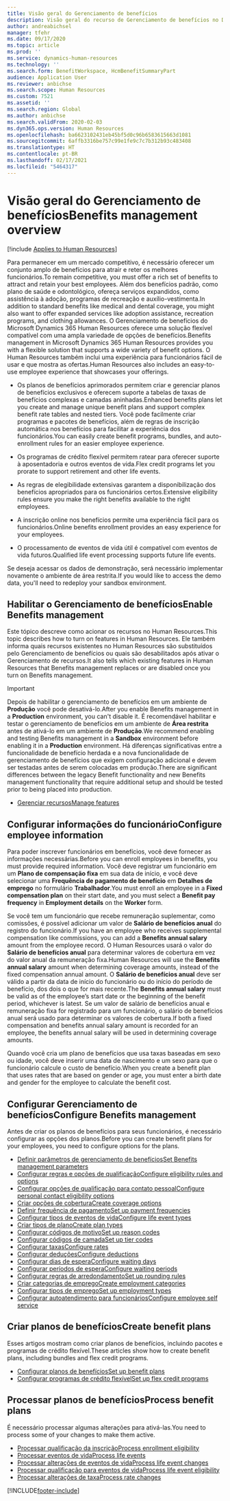 ```yaml
---
title: Visão geral do Gerenciamento de benefícios
description: Visão geral do recurso de Gerenciamento de benefícios no Dynamics 365 Human Resources. Ofereça opções de benefícios estendidos aos seus funcionários com uma experiência online fácil de usar.
author: andreabichsel
manager: tfehr
ms.date: 09/17/2020
ms.topic: article
ms.prod: ''
ms.service: dynamics-human-resources
ms.technology: ''
ms.search.form: BenefitWorkspace, HcmBenefitSummaryPart
audience: Application User
ms.reviewer: anbichse
ms.search.scope: Human Resources
ms.custom: 7521
ms.assetid: ''
ms.search.region: Global
ms.author: anbichse
ms.search.validFrom: 2020-02-03
ms.dyn365.ops.version: Human Resources
ms.openlocfilehash: ba6623102431eb45bf5d0c96b6583615663d1081
ms.sourcegitcommit: 6affb3316be757c99e1fe9c7c7b312b93c483408
ms.translationtype: HT
ms.contentlocale: pt-BR
ms.lasthandoff: 02/17/2021
ms.locfileid: "5464317"
---
```

# <a name="benefits-management-overview"></a><span data-ttu-id="f6eaa-104">Visão geral do Gerenciamento de benefícios</span><span class="sxs-lookup"><span data-stu-id="f6eaa-104">Benefits management overview</span></span>

[!include [Applies to Human Resources](../includes/applies-to-hr.md)]

<span data-ttu-id="f6eaa-105">Para permanecer em um mercado competitivo, é necessário oferecer um conjunto amplo de benefícios para atrair e reter os melhores funcionários.</span><span class="sxs-lookup"><span data-stu-id="f6eaa-105">To remain competitive, you must offer a rich set of benefits to attract and retain your best employees.</span></span> <span data-ttu-id="f6eaa-106">Além dos benefícios padrão, como plano de saúde e odontológico, ofereça serviços expandidos, como assistência à adoção, programas de recreação e auxílio-vestimenta.</span><span class="sxs-lookup"><span data-stu-id="f6eaa-106">In addition to standard benefits like medical and dental coverage, you might also want to offer expanded services like adoption assistance, recreation programs, and clothing allowances.</span></span> <span data-ttu-id="f6eaa-107">O Gerenciamento de benefícios do Microsoft Dynamics 365 Human Resources oferece uma solução flexível compatível com uma ampla variedade de opções de benefícios.</span><span class="sxs-lookup"><span data-stu-id="f6eaa-107">Benefits management in Microsoft Dynamics 365 Human Resources provides you with a flexible solution that supports a wide variety of benefit options.</span></span> <span data-ttu-id="f6eaa-108">O Human Resources também inclui uma experiência para funcionários fácil de usar e que mostra as ofertas.</span><span class="sxs-lookup"><span data-stu-id="f6eaa-108">Human Resources also includes an easy-to-use employee experience that showcases your offerings.</span></span>

- <span data-ttu-id="f6eaa-109">Os planos de benefícios aprimorados permitem criar e gerenciar planos de benefícios exclusivos e oferecem suporte a tabelas de taxas de benefícios complexas e camadas aninhadas.</span><span class="sxs-lookup"><span data-stu-id="f6eaa-109">Enhanced benefits plans let you create and manage unique benefit plans and support complex benefit rate tables and nested tiers.</span></span> <span data-ttu-id="f6eaa-110">Você pode facilmente criar programas e pacotes de benefícios, além de regras de inscrição automática nos benefícios para facilitar a experiência dos funcionários.</span><span class="sxs-lookup"><span data-stu-id="f6eaa-110">You can easily create benefit programs, bundles, and auto-enrollment rules for an easier employee experience.</span></span>

- <span data-ttu-id="f6eaa-111">Os programas de crédito flexível permitem ratear para oferecer suporte à aposentadoria e outros eventos de vida.</span><span class="sxs-lookup"><span data-stu-id="f6eaa-111">Flex credit programs let you prorate to support retirement and other life events.</span></span>

- <span data-ttu-id="f6eaa-112">As regras de elegibilidade extensivas garantem a disponibilização dos benefícios apropriados para os funcionários certos.</span><span class="sxs-lookup"><span data-stu-id="f6eaa-112">Extensive eligibility rules ensure you make the right benefits available to the right employees.</span></span>

- <span data-ttu-id="f6eaa-113">A inscrição online nos benefícios permite uma experiência fácil para os funcionários.</span><span class="sxs-lookup"><span data-stu-id="f6eaa-113">Online benefits enrollment provides an easy experience for your employees.</span></span>

- <span data-ttu-id="f6eaa-114">O processamento de eventos de vida útil é compatível com eventos de vida futuros.</span><span class="sxs-lookup"><span data-stu-id="f6eaa-114">Qualified life event processing supports future life events.</span></span>

<span data-ttu-id="f6eaa-115">Se deseja acessar os dados de demonstração, será necessário implementar novamente o ambiente de área restrita.</span><span class="sxs-lookup"><span data-stu-id="f6eaa-115">If you would like to access the demo data, you'll need to redeploy your sandbox environment.</span></span>

## <a name="enable-benefits-management"></a><span data-ttu-id="f6eaa-116">Habilitar o Gerenciamento de benefícios</span><span class="sxs-lookup"><span data-stu-id="f6eaa-116">Enable Benefits management</span></span>

<span data-ttu-id="f6eaa-117">Este tópico descreve como acionar os recursos no Human Resources.</span><span class="sxs-lookup"><span data-stu-id="f6eaa-117">This topic describes how to turn on features in Human Resources.</span></span> <span data-ttu-id="f6eaa-118">Ele também informa quais recursos existentes no Human Resources são substituídos pelo Gerenciamento de benefícios ou quais são desabilitados após ativar o Gerenciamento de recursos.</span><span class="sxs-lookup"><span data-stu-id="f6eaa-118">It also tells which existing features in Human Resources that Benefits management replaces or are disabled once you turn on Benefits management.</span></span>

> [!IMPORTANT]
> <span data-ttu-id="f6eaa-119">Depois de habilitar o gerenciamento de benefícios em um ambiente de **Produção** você pode desativá-lo.</span><span class="sxs-lookup"><span data-stu-id="f6eaa-119">After you enable Benefits management in a **Production** environment, you can't disable it.</span></span> <span data-ttu-id="f6eaa-120">É recomendável habilitar e testar o gerenciamento de benefícios em um ambiente de **Área restrita** antes de ativá-lo em um ambiente de **Produção**.</span><span class="sxs-lookup"><span data-stu-id="f6eaa-120">We recommend enabling and testing Benefits management in a **Sandbox** environment before enabling it in a **Production** environment.</span></span> <span data-ttu-id="f6eaa-121">Há diferenças significativas entre a funcionalidade de benefício herdada e a nova funcionalidade de gerenciamento de benefícios que exigem configuração adicional e devem ser testadas antes de serem colocadas em produção.</span><span class="sxs-lookup"><span data-stu-id="f6eaa-121">There are significant differences between the legacy Benefit functionality and new Benefits management functionality that require additional setup and should be tested prior to being placed into production.</span></span>

- [<span data-ttu-id="f6eaa-122">Gerenciar recursos</span><span class="sxs-lookup"><span data-stu-id="f6eaa-122">Manage features</span></span>](hr-admin-manage-features.md)

## <a name="configure-employee-information"></a><span data-ttu-id="f6eaa-123">Configurar informações do funcionário</span><span class="sxs-lookup"><span data-stu-id="f6eaa-123">Configure employee information</span></span>

<span data-ttu-id="f6eaa-124">Para poder inscrever funcionários em benefícios, você deve fornecer as informações necessárias.</span><span class="sxs-lookup"><span data-stu-id="f6eaa-124">Before you can enroll employees in benefits, you must provide required information.</span></span> <span data-ttu-id="f6eaa-125">Você deve registrar um funcionário em um **Plano de compensação fixa** em sua data de início, e você deve selecionar uma **Frequência de pagamento de benefício** em **Detalhes de emprego** no formulário **Trabalhador**.</span><span class="sxs-lookup"><span data-stu-id="f6eaa-125">You must enroll an employee in a **Fixed compensation plan** on their start date, and you must select a **Benefit pay frequency** in **Employment details** on the **Worker** form.</span></span>

<span data-ttu-id="f6eaa-126">Se você tem um funcionário que recebe remuneração suplementar, como comissões, é possível adicionar um valor de **Salário de benefícios anual** do registro do funcionário.</span><span class="sxs-lookup"><span data-stu-id="f6eaa-126">If you have an employee who receives supplemental compensation like commissions, you can add a **Benefits annual salary** amount from the employee record.</span></span> <span data-ttu-id="f6eaa-127">O Human Resources usará o valor do **Salário de benefícios anual** para determinar valores de cobertura em vez do valor anual da remuneração fixa.</span><span class="sxs-lookup"><span data-stu-id="f6eaa-127">Human Resources will use the **Benefits annual salary** amount when determining coverage amounts, instead of the fixed compensation annual amount.</span></span> <span data-ttu-id="f6eaa-128">O **Salário de benefícios anual** deve ser válido a partir da data de início do funcionário ou do início do período de benefício, dos dois o que for mais recente.</span><span class="sxs-lookup"><span data-stu-id="f6eaa-128">The **Benefits annual salary** must be valid as of the employee’s start date or the beginning of the benefit period, whichever is latest.</span></span> <span data-ttu-id="f6eaa-129">Se um valor de salário de benefícios anual e remuneração fixa for registrado para um funcionário, o salário de benefícios anual será usado para determinar os valores de cobertura.</span><span class="sxs-lookup"><span data-stu-id="f6eaa-129">If both a fixed compensation and benefits annual salary amount is recorded for an employee, the benefits annual salary will be used in determining coverage amounts.</span></span>

<span data-ttu-id="f6eaa-130">Quando você cria um plano de benefícios que usa taxas baseadas em sexo ou idade, você deve inserir uma data de nascimento e um sexo para que o funcionário calcule o custo de benefício.</span><span class="sxs-lookup"><span data-stu-id="f6eaa-130">When you create a benefit plan that uses rates that are based on gender or age, you must enter a birth date and gender for the employee to calculate the benefit cost.</span></span>

## <a name="configure-benefits-management"></a><span data-ttu-id="f6eaa-131">Configurar Gerenciamento de benefícios</span><span class="sxs-lookup"><span data-stu-id="f6eaa-131">Configure Benefits management</span></span>

<span data-ttu-id="f6eaa-132">Antes de criar os planos de benefícios para seus funcionários, é necessário configurar as opções dos planos.</span><span class="sxs-lookup"><span data-stu-id="f6eaa-132">Before you can create benefit plans for your employees, you need to configure options for the plans.</span></span>

- [<span data-ttu-id="f6eaa-133">Definir parâmetros de gerenciamento de benefícios</span><span class="sxs-lookup"><span data-stu-id="f6eaa-133">Set Benefits management parameters</span></span>](hr-benefits-setup-parameters.md)
- [<span data-ttu-id="f6eaa-134">Configurar regras e opções de qualificação</span><span class="sxs-lookup"><span data-stu-id="f6eaa-134">Configure eligibility rules and options</span></span>](hr-benefits-setup-eligibility-rules.md)
- [<span data-ttu-id="f6eaa-135">Configurar opções de qualificação para contato pessoal</span><span class="sxs-lookup"><span data-stu-id="f6eaa-135">Configure personal contact eligibility options</span></span>](hr-benefits-setup-contact-eligibility-options.md)
- [<span data-ttu-id="f6eaa-136">Criar opções de cobertura</span><span class="sxs-lookup"><span data-stu-id="f6eaa-136">Create coverage options</span></span>](hr-benefits-setup-coverage-options.md)
- [<span data-ttu-id="f6eaa-137">Definir frequência de pagamento</span><span class="sxs-lookup"><span data-stu-id="f6eaa-137">Set up payment frequencies</span></span>](hr-benefits-setup-payment-frequencies.md)
- [<span data-ttu-id="f6eaa-138">Configurar tipos de eventos de vida</span><span class="sxs-lookup"><span data-stu-id="f6eaa-138">Configure life event types</span></span>](hr-benefits-setup-life-event-types.md)
- [<span data-ttu-id="f6eaa-139">Criar tipos de plano</span><span class="sxs-lookup"><span data-stu-id="f6eaa-139">Create plan types</span></span>](hr-benefits-setup-plan-types.md)
- [<span data-ttu-id="f6eaa-140">Configurar códigos de motivo</span><span class="sxs-lookup"><span data-stu-id="f6eaa-140">Set up reason codes</span></span>](hr-benefits-setup-reason-codes.md)
- [<span data-ttu-id="f6eaa-141">Configurar códigos de camada</span><span class="sxs-lookup"><span data-stu-id="f6eaa-141">Set up tier codes</span></span>](hr-benefits-setup-tier-codes.md)
- [<span data-ttu-id="f6eaa-142">Configurar taxas</span><span class="sxs-lookup"><span data-stu-id="f6eaa-142">Configure rates</span></span>](hr-benefits-setup-rates.md)
- [<span data-ttu-id="f6eaa-143">Configurar deduções</span><span class="sxs-lookup"><span data-stu-id="f6eaa-143">Configure deductions</span></span>](hr-benefits-setup-deductions.md)
- [<span data-ttu-id="f6eaa-144">Configurar dias de espera</span><span class="sxs-lookup"><span data-stu-id="f6eaa-144">Configure waiting days</span></span>](hr-benefits-setup-waiting-days.md)
- [<span data-ttu-id="f6eaa-145">Configurar períodos de espera</span><span class="sxs-lookup"><span data-stu-id="f6eaa-145">Configure waiting periods</span></span>](hr-benefits-setup-waiting-periods.md)
- [<span data-ttu-id="f6eaa-146">Configurar regras de arredondamento</span><span class="sxs-lookup"><span data-stu-id="f6eaa-146">Set up rounding rules</span></span>](hr-benefits-setup-rounding-rules.md)
- [<span data-ttu-id="f6eaa-147">Criar categorias de emprego</span><span class="sxs-lookup"><span data-stu-id="f6eaa-147">Create employment categories</span></span>](hr-benefits-setup-employment-categories.md)
- [<span data-ttu-id="f6eaa-148">Configurar tipos de emprego</span><span class="sxs-lookup"><span data-stu-id="f6eaa-148">Set up employment types</span></span>](hr-benefits-setup-employment-types.md)
- [<span data-ttu-id="f6eaa-149">Configurar autoatendimento para funcionários</span><span class="sxs-lookup"><span data-stu-id="f6eaa-149">Configure employee self service</span></span>](hr-benefits-setup-employee-self-service.md)

## <a name="create-benefit-plans"></a><span data-ttu-id="f6eaa-150">Criar planos de benefícios</span><span class="sxs-lookup"><span data-stu-id="f6eaa-150">Create benefit plans</span></span>

<span data-ttu-id="f6eaa-151">Esses artigos mostram como criar planos de benefícios, incluindo pacotes e programas de crédito flexível.</span><span class="sxs-lookup"><span data-stu-id="f6eaa-151">These articles show how to create benefit plans, including bundles and flex credit programs.</span></span>

- [<span data-ttu-id="f6eaa-152">Configurar planos de benefícios</span><span class="sxs-lookup"><span data-stu-id="f6eaa-152">Set up benefit plans</span></span>](hr-benefits-plans-setup.md)
- [<span data-ttu-id="f6eaa-153">Configurar programas de crédito flexível</span><span class="sxs-lookup"><span data-stu-id="f6eaa-153">Set up flex credit programs</span></span>](hr-benefits-plans-flex-credit-programs.md)

## <a name="process-benefit-plans"></a><span data-ttu-id="f6eaa-154">Processar planos de benefícios</span><span class="sxs-lookup"><span data-stu-id="f6eaa-154">Process benefit plans</span></span>

<span data-ttu-id="f6eaa-155">É necessário processar algumas alterações para ativá-las.</span><span class="sxs-lookup"><span data-stu-id="f6eaa-155">You need to process some of your changes to make them active.</span></span>

- [<span data-ttu-id="f6eaa-156">Processar qualificação da inscrição</span><span class="sxs-lookup"><span data-stu-id="f6eaa-156">Process enrollment eligibility</span></span>](hr-benefits-process-enrollment-eligibility.md)
- [<span data-ttu-id="f6eaa-157">Processar eventos de vida</span><span class="sxs-lookup"><span data-stu-id="f6eaa-157">Process life events</span></span>](hr-benefits-process-life-events.md)
- [<span data-ttu-id="f6eaa-158">Processar alterações de eventos de vida</span><span class="sxs-lookup"><span data-stu-id="f6eaa-158">Process life event changes</span></span>](hr-benefits-process-life-event-changes.md)
- [<span data-ttu-id="f6eaa-159">Processar qualificação para eventos de vida</span><span class="sxs-lookup"><span data-stu-id="f6eaa-159">Process life event eligibility</span></span>](hr-benefits-process-life-event-eligibility.md)
- [<span data-ttu-id="f6eaa-160">Processar alterações de taxa</span><span class="sxs-lookup"><span data-stu-id="f6eaa-160">Process rate changes</span></span>](hr-benefits-process-rate-changes.md)



[!INCLUDE[footer-include](../includes/footer-banner.md)]